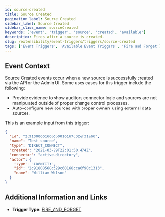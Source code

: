 ```yaml
---
id: source-created
title: Source Created
pagination_label: Source Created
sidebar_label: Source Created
sidebar_class_name: sourceCreated
keywords: ['event', 'trigger', 'source', 'created', 'available']
description: Fires after a source is created.
slug: /extensibility/event-triggers/triggers/source-created
tags: ['Event Triggers', 'Available Event Triggers', 'Fire and Forget']
---
```


## Event Context

Source Created events occur when a new source is successfully created via the API or the Admin UI. Some uses cases for this trigger include the following:

- Provide evidence to show auditors connector logic and sources are not manipulated outside of proper change control processes.
- Auto-configure new sources with proper owners using external data sources.

This is an example input from this trigger:

```json
{
  "id": "2c9180866166b5b0016167c32ef31a66",
  "name": "Test source",
  "type": "DIRECT_CONNECT",
  "created": "2021-03-29T22:01:50.474Z",
  "connector": "active-directory",
  "actor": {
    "type": "IDENTITY",
    "id": "2c91808568c529c60168cca6f90c1313",
    "name": "William Wilson"
  }
}
```

## Additional Information and Links

- **Trigger Type**: [FIRE_AND_FORGET](../trigger-types.md#fire-and-forget)
<!-- [Input schema](https://developer.sailpoint.com/apis/beta/#section/Source-Created-Event-Trigger-Input) -->
